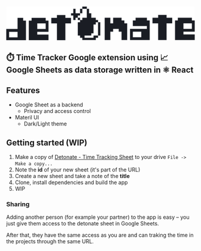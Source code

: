 ![Detoante](src/logo-detonate.svg)

## ⏱️ Time Tracker Google extension using 📈 Google Sheets as data storage written in ⚛️ React

## Features

- Google Sheet as a backend
  - Privacy and access control
- Materil UI
  - Dark/Light theme

## Getting started (WIP)

1. Make a copy of [Detonate - Time Tracking Sheet](https://docs.google.com/spreadsheets/d/1aPo1wlEXueb6poGt7X3XjYVy-VPDaGJhOO5pNBMdl48/edit?usp=sharing) to your drive `File -> Make a copy...`
2. Note the **id** of your new sheet (it's part of the URL)
3. Create a new sheet and take a note of the **title**
4. Clone, install dependencies and build the app
5. WIP

### Sharing

Adding another person (for example your partner) to the app is easy – you just give them access to the detonate sheet in Google Sheets.

After that, they have the same access as you are and can traking the time in the projects through the same URL.
